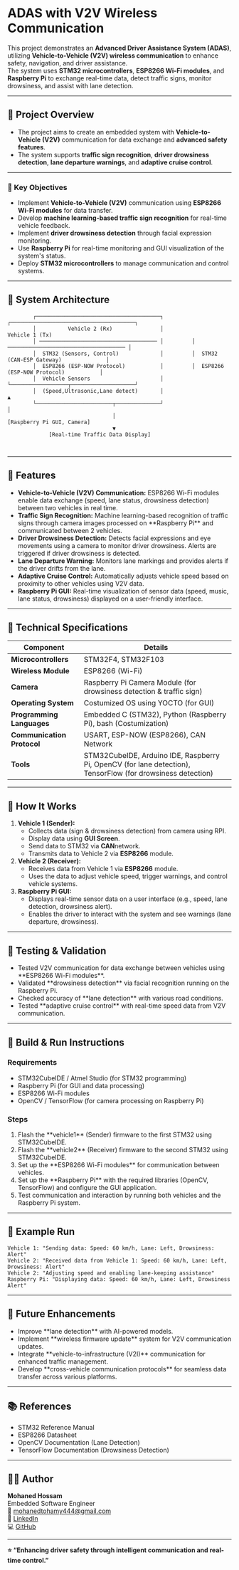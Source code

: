 <h1> ADAS with V2V Wireless Communication </h1>

  This project demonstrates an **Advanced Driver Assistance System (ADAS)**, utilizing **Vehicle-to-Vehicle (V2V) wireless communication** to enhance safety, navigation, and driver assistance.  
  The system uses **STM32 microcontrollers**, **ESP8266 Wi-Fi modules**, and **Raspberry Pi** to exchange real-time data, detect traffic signs, monitor drowsiness, and assist with lane detection.


<hr />

<h2>📌 Project Overview</h2>

  - The project aims to create an embedded system with **Vehicle-to-Vehicle (V2V)** communication for data exchange and **advanced safety features**.  
  - The system supports **traffic sign recognition**, **driver drowsiness detection**, **lane departure warnings**, and **adaptive cruise control**.
<hr />

<h3>📌 Key Objectives</h3>

 - Implement **Vehicle-to-Vehicle (V2V)** communication using **ESP8266 Wi-Fi modules** for data transfer.
 - Develop **machine learning-based traffic sign recognition** for real-time vehicle feedback.
 - Implement **driver drowsiness detection** through facial expression monitoring.
 - Use **Raspberry Pi** for real-time monitoring and GUI visualization of the system's status.
 - Deploy **STM32 microcontrollers** to manage communication and control systems.


<hr />

<h2>📌 System Architecture</h2>
<pre><code>        ┌───────────────────────────────────────┐         ┌───────────────────────────────────────┐
        │          Vehicle 2 (Rx)               │                     Vehicle 1 (Tx)         
        │ ───────────────────────────────────── │         │ ───────────────────────────────────── │
        │  STM32 (Sensors, Control)             │         │  STM32 (CAN-ESP Gateway)              │
        │  ESP8266 (ESP-NOW Protocol)           │         │  ESP8266 (ESP-NOW Protocol)           │
        │  Vehicle Sensors                      │         └──────────────────┬────────────────────┘
        │  (Speed,Ultrasonic,Lane detect)       │                            ▲
        └────────────────────────┬──────────────┘                            │
                                 │                                     [Raspberry Pi GUI, Camera]      
                                 ▼                                           
             [Real-time Traffic Data Display]                 
                                 
                                 
                     
</code></pre>

<hr />

<h2>📌 Features</h2>
<ul>
  <li><strong>Vehicle-to-Vehicle (V2V) Communication:</strong> ESP8266 Wi-Fi modules enable data exchange (speed, lane status, drowsiness detection) between two vehicles in real time.</li>
  <li><strong>Traffic Sign Recognition:</strong> Machine learning-based recognition of traffic signs through camera images processed on **Raspberry Pi** and communicated between 2 vehicles.</li>
  <li><strong>Driver Drowsiness Detection:</strong> Detects facial expressions and eye movements using a camera to monitor driver drowsiness. Alerts are triggered if driver drowsiness is detected.</li>
  <li><strong>Lane Departure Warning:</strong> Monitors lane markings and provides alerts if the driver drifts from the lane.</li>
  <li><strong>Adaptive Cruise Control:</strong> Automatically adjusts vehicle speed based on proximity to other vehicles using V2V data.</li>
  <li><strong>Raspberry Pi GUI:</strong> Real-time visualization of sensor data (speed, music, lane status, drowsiness) displayed on a user-friendly interface.</li>
</ul>



<hr />

<h2>📌 Technical Specifications</h2>
<table>
  <thead>
    <tr><th>Component</th><th>Details</th></tr>
  </thead>
  <tbody>
    <tr><td><strong>Microcontrollers</strong></td><td>STM32F4, STM32F103</td></tr>
    <tr><td><strong>Wireless Module</strong></td><td>ESP8266 (Wi-Fi)</td></tr>
    <tr><td><strong>Camera</strong></td><td>Raspberry Pi Camera Module (for drowsiness detection &  traffic sign)</td></tr>
    <tr><td><strong>Operating System</strong></td><td>Costumized OS using YOCTO (for GUI)</td></tr>
    <tr><td><strong>Programming Languages</strong></td><td>Embedded C (STM32), Python (Raspberry Pi), bash (Costumization)</td></tr>
    <tr><td><strong>Communication Protocol</strong></td><td>USART, ESP-NOW (ESP8266), CAN Network</td></tr>
    <tr><td><strong>Tools</strong></td><td>STM32CubeIDE, Arduino IDE, Raspberry Pi, OpenCV (for lane detection), TensorFlow (for drowsiness detection)</td></tr>
  </tbody>
</table>

<hr />

<h2>📌 How It Works</h2>
<ol>
  <li><strong>Vehicle 1 (Sender):</strong>
    <ul>
      <li>Collects data (sign & drowsiness detection) from camera using RPI.</li>
      <li>Display data using <strong>GUI Screen</strong>.</li>
      <li>Send data to STM32 via <strong>CAN</strong>network.</li>
      <li>Transmits data to Vehicle 2 via <strong>ESP8266</strong> module.</li>
    </ul>
  </li>
  <li><strong>Vehicle 2 (Receiver):</strong>
    <ul>
      <li>Receives data from Vehicle 1 via <strong>ESP8266</strong> module.</li>
      <li>Uses the data to adjust vehicle speed, trigger warnings, and control vehicle systems.</li>
    </ul>
  </li>
  <li><strong>Raspberry Pi GUI:</strong>
    <ul>
      <li>Displays real-time sensor data on a user interface (e.g., speed, lane detection, drowsiness alert).</li>
      <li>Enables the driver to interact with the system and see warnings (lane departure, drowsiness).</li>
    </ul>
  </li>
</ol>

<hr />

<h2>🧪 Testing &amp; Validation</h2>
<ul>
  <li>Tested V2V communication for data exchange between vehicles using **ESP8266 Wi-Fi modules**.</li>
  <li>Validated **drowsiness detection** via facial recognition running on the Raspberry Pi.</li>
  <li>Checked accuracy of **lane detection** with various road conditions.</li>
  <li>Tested **adaptive cruise control** with real-time speed data from V2V communication.</li>
</ul>

<hr />

<h2>🧰 Build &amp; Run Instructions</h2>

<h3>Requirements</h3>
<ul>
  <li>STM32CubeIDE / Atmel Studio (for STM32 programming)</li>
  <li>Raspberry Pi (for GUI and data processing)</li>
  <li>ESP8266 Wi-Fi modules</li>
  <li>OpenCV / TensorFlow (for camera processing on Raspberry Pi)</li>
</ul>

<h3>Steps</h3>
<ol>
  <li>Flash the **vehicle1** (Sender) firmware to the first STM32 using STM32CubeIDE.</li>
  <li>Flash the **vehicle2** (Receiver) firmware to the second STM32 using STM32CubeIDE.</li>
  <li>Set up the **ESP8266 Wi-Fi modules** for communication between vehicles.</li>
  <li>Set up the **Raspberry Pi** with the required libraries (OpenCV, TensorFlow) and configure the GUI application.</li>
  <li>Test communication and interaction by running both vehicles and the Raspberry Pi system.</li>
</ol>

<hr />

<h2>📁 Example Run</h2>
<pre><code>Vehicle 1: "Sending data: Speed: 60 km/h, Lane: Left, Drowsiness: Alert"
Vehicle 2: "Received data from Vehicle 1: Speed: 60 km/h, Lane: Left, Drowsiness: Alert"
Vehicle 2: "Adjusting speed and enabling lane-keeping assistance"
Raspberry Pi: "Displaying data: Speed: 60 km/h, Lane: Left, Drowsiness Alert"
</code></pre>

<hr />

<h2>🚀 Future Enhancements</h2>
<ul>
  <li>Improve **lane detection** with AI-powered models.</li>
  <li>Implement **wireless firmware update** system for V2V communication updates.</li>
  <li>Integrate **vehicle-to-infrastructure (V2I)** communication for enhanced traffic management.</li>
  <li>Develop **cross-vehicle communication protocols** for seamless data transfer across various platforms.</li>
</ul>

<hr />

<h2>📚 References</h2>
<ul>
  <li>STM32 Reference Manual</li>
  <li>ESP8266 Datasheet</li>
  <li>OpenCV Documentation (Lane Detection)</li>
  <li>TensorFlow Documentation (Drowsiness Detection)</li>
</ul>

<hr />

<h2>👨‍💻 Author</h2>
<p>
  <strong>Mohaned Hossam</strong><br />
  Embedded Software Engineer<br />
  📧 <a href="mailto:mohanedtohamy444@gmail.com">mohanedtohamy444@gmail.com</a><br />
  🔗 <a href="https://www.linkedin.com/in/mohaned-hossam-8593041b3">LinkedIn</a><br />
  💻 <a href="https://github.com/MOHANED01">GitHub</a>
</p>

<hr />

<p><strong>⭐ “Enhancing driver safety through intelligent communication and real-time control.”</strong></p>
